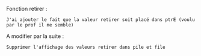Fonction retirer :

    J'ai ajouter le fait que la valeur retirer soit placé dans ptrE (voulu par le prof il me semble)

A modifier par la suite :

    Supprimer l'affichage des valeurs retirer dans pile et file 